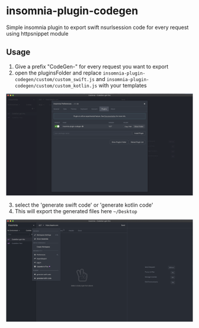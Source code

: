 # insomnia-plugin-codegen
Simple insomnia plugin to export swift nsurlsession code for every request using httpsnippet module

## Usage

1. Give a prefix "CodeGen-" for every request you want to export
2. open the pluginsFolder and replace `insomnia-plugin-codegen/custom/custom_swift.js` and `insomnia-plugin-codegen/custom/custom_kotlin.js` with your templates

![Screenshot](./screenshots/pluginsFolder.png)

3. select the 'generate swift code' or 'generate kotlin code'
4. This will export the generated files  here  `~/Desktop` 

![Screenshot](./screenshots/plugin.png)

